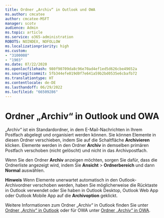 ```yaml
---
title: Ordner „Archiv“ in Outlook und OWA
ms.author: cmcatee
author: cmcatee-MSFT
manager: scotv
audience: Admin
ms.topic: article
ms.service: o365-administration
ROBOTS: NOINDEX, NOFOLLOW
ms.localizationpriority: high
ms.custom:
- "3100008"
- "1903"
ms.date: 07/22/2020
ms.openlocfilehash: 980f90709da8c96e70ad4ef1ed5d626cbe49652a
ms.sourcegitcommit: 5fb344efe019d0f7e641a59b2bd0535e6cbafb72
ms.translationtype: HT
ms.contentlocale: de-DE
ms.lasthandoff: 06/29/2022
ms.locfileid: "66509286"
---
```

# <a name="archive-folder-in-outlook-and-owa"></a>Ordner „Archiv“ in Outlook und OWA

„Archiv“ ist ein Standardordner, in dem E-Mail-Nachrichten in Ihrem Postfach abgelegt und organisiert werden können. Sie können Elemente in diesen Ordner verschieben, indem Sie auf die Schaltfläche **Archivieren** klicken. Elemente werden in den Ordner **Archiv** in demselben primären Postfach verschoben (nicht gelöscht) und nicht in das Archivpostfach.

Wenn Sie den Ordner **Archiv** anzeigen möchten, sorgen Sie dafür, dass die Ordnerliste angezeigt wird, indem Sie **Ansicht** > **Ordnerbereich** und dann **Normal** auswählen.

**Hinweis** Wenn Elemente unerwartet automatisch in den Outlook-Archivordner verschoben werden, haben Sie möglicherweise die Rücktaste in Outlook verwendet oder Sie haben in Outlook Desktop, Outlook Web App oder Outlook Mobile App auf die **Archivoption** geklickt.

Weitere Informationen zum Ordner „Archiv“ in Outlook finden Sie unter [Ordner „Archiv“ in Outlook](https://support.microsoft.com/office/archive-in-outlook-for-windows-25f75777-3cdc-4c77-9783-5929c7b47028) oder für OWA unter [Ordner „Archiv“ in OWA](https://support.microsoft.com/office/organize-your-inbox-with-archive-sweep-and-other-tools-in-outlook-on-the-web-49b26f63-6399-4b4a-a580-14b9b1efe96d).